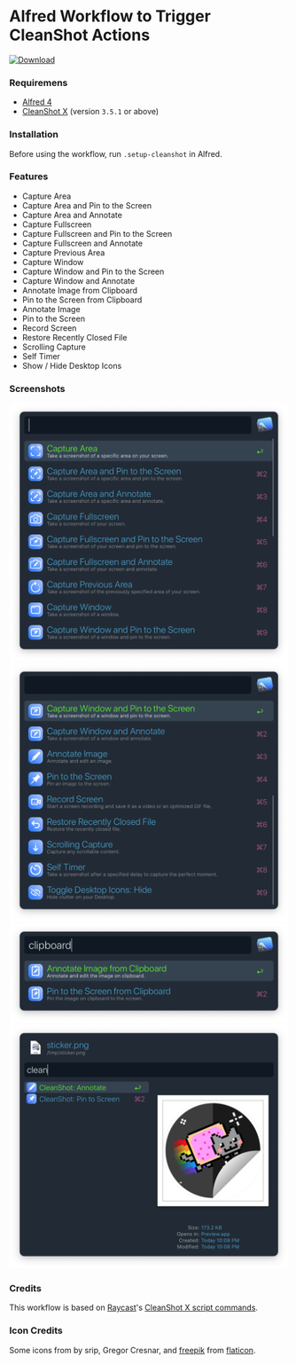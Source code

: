 # Alfred Workflow to Trigger CleanShot Actions
<a href="https://github.com/mr-pennyworth/alfred-cleanshot/releases/latest/">
  <img alt="Download"
       src="https://img.shields.io/github/downloads/mr-pennyworth/alfred-cleanshot/total?color=purple&label=Download">
</a><br/>

### Requiremens
- [Alfred 4](https://alfredapp.com/)
- [CleanShot X](https://cleanshot.com/) (version `3.5.1` or above)

### Installation
Before using the workflow, run `.setup-cleanshot` in Alfred.

### Features
- Capture Area
- Capture Area and Pin to the Screen
- Capture Area and Annotate
- Capture Fullscreen
- Capture Fullscreen and Pin to the Screen
- Capture Fullscreen and Annotate
- Capture Previous Area
- Capture Window
- Capture Window and Pin to the Screen
- Capture Window and Annotate
- Annotate Image from Clipboard
- Pin to the Screen from Clipboard
- Annotate Image
- Pin to the Screen
- Record Screen
- Restore Recently Closed File
- Scrolling Capture
- Self Timer
- Show / Hide Desktop Icons

### Screenshots
![all actions part 1](screenshots/actions-list-1.png)
![all actions part 2](screenshots/actions-list-2.png)
![clipboard actions](screenshots/clipboard-actions-list.png)
![file actions](screenshots/file-actions.png)

### Credits
This workflow is based on [Raycast][1]'s [CleanShot X script commands][2].

### Icon Credits
Some icons from by srip, Gregor Cresnar, and [freepik][3] from [flaticon][4].

[1]: https://raycast.com
[2]: https://github.com/raycast/script-commands/tree/master/commands/apps/cleanshot
[3]: https://www.freepik.com
[4]: https://www.flaticon.com
